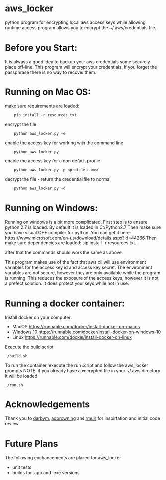 # aws_locker
python program for encrypting local aws access keys while allowing runtime access program allows you to encrypt the ~/.aws/credentials file.

Before you Start:
=================
It is always a good idea to backup your aws credentials some securely place off-line. This program will encrypt your credentials. If you forget the passphrase there is no way to recover them.

Running on Mac OS:
==================
make sure requirements are loaded:
```
    pip install -r resources.txt
```

encrypt the file
```
    python aws_locker.py -e
```

enable the access key for working with the command line
```
    python aws_locker.py
```

enable the access key for a non default profile
```
    python aws_locker.py -p <profile name>
```

decrypt the file - return the credential file to normal
```
    python aws_locker.py -d
```

Running on Windows:
===================
Running on windows is a bit more complicated.
  First step is to ensure python 2.7 is loaded.  By default it is loaded in C:/Python2.7
  Then make sure you have visual C++ compiler for python.  You can get it here: https://www.microsoft.com/en-us/download/details.aspx?id=44266
  Then make sure dependencies are loaded: pip install -r resources.txt.

  after that the commands should work the same as above.


This program makes use of the fact that aws cli will use environment variables for the access key id and access key secret.  The environment variables are not secure, however they are only available while the program is running.  This reduces the exposure of the access keys, however it is not a prefect solution.  It does protect your keys while not in use.  

Running a docker container:
===========================
Install docker on your computer:
* MacOS https://runnable.com/docker/install-docker-on-macos
* Windows 10 https://runnable.com/docker/install-docker-on-windows-10
* Linux https://runnable.com/docker/install-docker-on-linux

Execute the build script
```
./build.sh
```

To run the container, execute the run script and follow the aws_locker prompts
NOTE: if you already have a encrypted file in your ~/.aws directory it will be loaded 
```
./run.sh
```



Acknowledgements
================
Thank you to [darbym](https://github.com/darbym), [adbrowning](https://github.com/adbrowning) and [rmuir](https://github.com/rmuir) for inspirtation and initial code review.


Future Plans
============
The following enchancements are planed for aws_locker
  - unit tests
  - builds for .app and .exe versions
